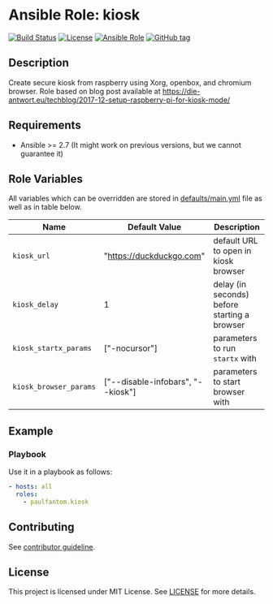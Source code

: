 # Ansible Role: kiosk

[![Build Status](https://travis-ci.com/paulfantom/ansible-kiosk.svg?branch=master)](https://travis-ci.com/paulfantom/ansible-kiosk)
[![License](https://img.shields.io/badge/license-MIT%20License-brightgreen.svg)](https://opensource.org/licenses/MIT)
[![Ansible Role](https://img.shields.io/badge/ansible%20role-paulfantom.kiosk-blue.svg)](https://galaxy.ansible.com/paulfantom/kiosk/)
[![GitHub tag](https://img.shields.io/github/tag/paulfantom/ansible-kiosk.svg)](https://github.com/paulfantom/ansible-kiosk/tags)

## Description

Create secure kiosk from raspberry using Xorg, openbox, and chromium browser.
Role based on blog post available at https://die-antwort.eu/techblog/2017-12-setup-raspberry-pi-for-kiosk-mode/

## Requirements

- Ansible >= 2.7 (It might work on previous versions, but we cannot guarantee it)

## Role Variables

All variables which can be overridden are stored in [defaults/main.yml](defaults/main.yml) file as well as in table below.

| Name           | Default Value | Description                        |
| -------------- | ------------- | -----------------------------------|
| `kiosk_url` | "https://duckduckgo.com" | default URL to open in kiosk browser |
| `kiosk_delay` | 1 | delay (in seconds) before starting a browser |
| `kiosk_startx_params` | ["-nocursor"] | parameters to run `startx` with |
| `kiosk_browser_params` | ["--disable-infobars", "--kiosk"] | parameters to start browser with |

## Example

### Playbook

Use it in a playbook as follows:
```yaml
- hosts: all
  roles:
    - paulfantom.kiosk
```

## Contributing

See [contributor guideline](CONTRIBUTING.md).

## License

This project is licensed under MIT License. See [LICENSE](/LICENSE) for more details.
